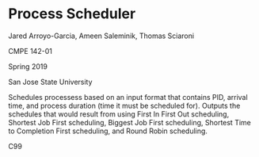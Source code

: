 # Process Scheduler
Jared Arroyo-Garcia, Ameen Saleminik, Thomas Sciaroni

CMPE 142-01

Spring 2019

San Jose State University

Schedules processess based on an input format that contains PID, arrival time, and process duration (time it must be scheduled for).  Outputs the schedules that would result from using First In First Out scheduling, Shortest Job First scheduling, Biggest Job First scheduling, Shortest Time to Completion First scheduling, and Round Robin scheduling.

C99
